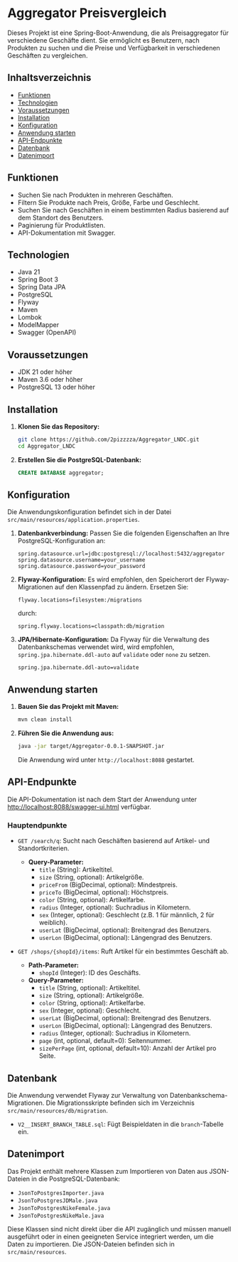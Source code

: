 # Aggregator Preisvergleich

Dieses Projekt ist eine Spring-Boot-Anwendung, die als Preisaggregator für verschiedene Geschäfte dient. Sie ermöglicht es Benutzern, nach Produkten zu suchen und die Preise und Verfügbarkeit in verschiedenen Geschäften zu vergleichen.

## Inhaltsverzeichnis

- [Funktionen](#funktionen)
- [Technologien](#technologien)
- [Voraussetzungen](#voraussetzungen)
- [Installation](#installation)
- [Konfiguration](#konfiguration)
- [Anwendung starten](#anwendung-starten)
- [API-Endpunkte](#api-endpunkte)
- [Datenbank](#datenbank)
- [Datenimport](#datenimport)

## Funktionen

- Suchen Sie nach Produkten in mehreren Geschäften.
- Filtern Sie Produkte nach Preis, Größe, Farbe und Geschlecht.
- Suchen Sie nach Geschäften in einem bestimmten Radius basierend auf dem Standort des Benutzers.
- Paginierung für Produktlisten.
- API-Dokumentation mit Swagger.

## Technologien

- Java 21
- Spring Boot 3
- Spring Data JPA
- PostgreSQL
- Flyway
- Maven
- Lombok
- ModelMapper
- Swagger (OpenAPI)

## Voraussetzungen

- JDK 21 oder höher
- Maven 3.6 oder höher
- PostgreSQL 13 oder höher

## Installation

1.  **Klonen Sie das Repository:**
    ```bash
    git clone https://github.com/2pizzzza/Aggregator_LNDC.git
    cd Aggregator_LNDC
    ```

2.  **Erstellen Sie die PostgreSQL-Datenbank:**
    ```sql
    CREATE DATABASE aggregator;
    ```

## Konfiguration

Die Anwendungskonfiguration befindet sich in der Datei `src/main/resources/application.properties`.

1.  **Datenbankverbindung:**
    Passen Sie die folgenden Eigenschaften an Ihre PostgreSQL-Konfiguration an:
    ```properties
    spring.datasource.url=jdbc:postgresql://localhost:5432/aggregator
    spring.datasource.username=your_username
    spring.datasource.password=your_password
    ```

2.  **Flyway-Konfiguration:**
    Es wird empfohlen, den Speicherort der Flyway-Migrationen auf den Klassenpfad zu ändern.
    Ersetzen Sie:
    ```properties
    flyway.locations=filesystem:/migrations
    ```
    durch:
    ```properties
    spring.flyway.locations=classpath:db/migration
    ```

3.  **JPA/Hibernate-Konfiguration:**
    Da Flyway für die Verwaltung des Datenbankschemas verwendet wird, wird empfohlen, `spring.jpa.hibernate.ddl-auto` auf `validate` oder `none` zu setzen.
    ```properties
    spring.jpa.hibernate.ddl-auto=validate
    ```

## Anwendung starten

1.  **Bauen Sie das Projekt mit Maven:**
    ```bash
    mvn clean install
    ```

2.  **Führen Sie die Anwendung aus:**
    ```bash
    java -jar target/Aggregator-0.0.1-SNAPSHOT.jar
    ```
    Die Anwendung wird unter `http://localhost:8088` gestartet.

## API-Endpunkte

Die API-Dokumentation ist nach dem Start der Anwendung unter [http://localhost:8088/swagger-ui.html](http://localhost:8088/swagger-ui.html) verfügbar.

### Hauptendpunkte

-   `GET /search/q`: Sucht nach Geschäften basierend auf Artikel- und Standortkriterien.
    -   **Query-Parameter:**
        -   `title` (String): Artikeltitel.
        -   `size` (String, optional): Artikelgröße.
        -   `priceFrom` (BigDecimal, optional): Mindestpreis.
        -   `priceTo` (BigDecimal, optional): Höchstpreis.
        -   `color` (String, optional): Artikelfarbe.
        -   `radius` (Integer, optional): Suchradius in Kilometern.
        -   `sex` (Integer, optional): Geschlecht (z.B. 1 für männlich, 2 für weiblich).
        -   `userLat` (BigDecimal, optional): Breitengrad des Benutzers.
        -   `userLon` (BigDecimal, optional): Längengrad des Benutzers.

-   `GET /shops/{shopId}/items`: Ruft Artikel für ein bestimmtes Geschäft ab.
    -   **Path-Parameter:**
        -   `shopId` (Integer): ID des Geschäfts.
    -   **Query-Parameter:**
        -   `title` (String, optional): Artikeltitel.
        -   `size` (String, optional): Artikelgröße.
        -   `color` (String, optional): Artikelfarbe.
        -   `sex` (Integer, optional): Geschlecht.
        -   `userLat` (BigDecimal, optional): Breitengrad des Benutzers.
        -   `userLon` (BigDecimal, optional): Längengrad des Benutzers.
        -   `radius` (Integer, optional): Suchradius in Kilometern.
        -   `page` (int, optional, default=0): Seitennummer.
        -   `sizePerPage` (int, optional, default=10): Anzahl der Artikel pro Seite.

## Datenbank

Die Anwendung verwendet Flyway zur Verwaltung von Datenbankschema-Migrationen. Die Migrationsskripte befinden sich im Verzeichnis `src/main/resources/db/migration`.

-   `V2__INSERT_BRANCH_TABLE.sql`: Fügt Beispieldaten in die `branch`-Tabelle ein.

## Datenimport

Das Projekt enthält mehrere Klassen zum Importieren von Daten aus JSON-Dateien in die PostgreSQL-Datenbank:
- `JsonToPostgresImporter.java`
- `JsonToPostgresJDMale.java`
- `JsonToPostgresNikeFemale.java`
- `JsonToPostgresNikeMale.java`

Diese Klassen sind nicht direkt über die API zugänglich und müssen manuell ausgeführt oder in einen geeigneten Service integriert werden, um die Daten zu importieren. Die JSON-Dateien befinden sich in `src/main/resources`.
